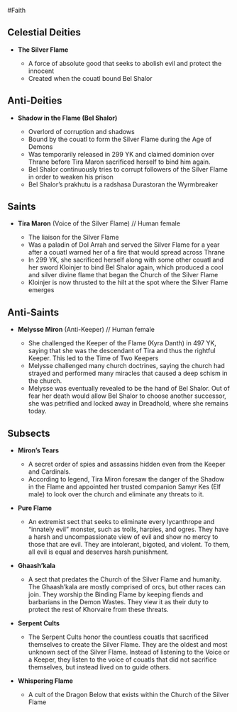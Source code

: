 #Faith
## Celestial Deities

*   **The Silver Flame**

    * A force of absolute good that seeks to abolish evil and protect the innocent
    * Created when the couatl bound Bel Shalor


## Anti-Deities

* **Shadow in the Flame (Bel Shalor)**

    * Overlord of corruption and shadows
    * Bound by the couatl to form the Silver Flame during the Age of Demons
    * Was temporarily released in 299 YK and claimed dominion over Thrane before Tira Maron sacrificed herself to bind him again.
    * Bel Shalor continuously tries to corrupt followers of the Silver Flame in order to weaken his prison
    * Bel Shalor’s prakhutu is a radshasa Durastoran the Wyrmbreaker


## Saints

* **Tira Maron** (Voice of the Silver Flame) // Human female

    * The liaison for the Silver Flame
    * Was a paladin of Dol Arrah and served the Silver Flame for a year after a couatl warned her of a fire that would spread across Thrane
    * In 299 YK, she sacrificed herself along with some other couatl and her sword Kloinjer to bind Bel Shalor again, which produced a cool and silver divine flame that began the Church of the Silver Flame
    * Kloinjer is now thrusted to the hilt at the spot where the Silver Flame emerges


## Anti-Saints

* **Melysse Miron** (Anti-Keeper) // Human female

    * She challenged the Keeper of the Flame (Kyra Danth) in 497 YK, saying that she was the descendant of Tira and thus the rightful Keeper. This led to the Time of Two Keepers
    * Melysse challenged many church doctrines, saying the church had strayed and performed many miracles that caused a deep schism in the church.
    * Melysse was eventually revealed to be the hand of Bel Shalor. Out of fear her death would allow Bel Shalor to choose another successor, she was petrified and locked away in Dreadhold, where she remains today.


## Subsects

* **Miron’s Tears**

    * A secret order of spies and assassins hidden even from the Keeper and Cardinals.
    * According to legend, Tira Miron foresaw the danger of the Shadow in the Flame and appointed her trusted companion Samyr Kes (Elf male) to look over the church and eliminate any threats to it.



* **Pure Flame**

    * An extremist sect that seeks to eliminate every lycanthrope and “innately evil” monster, such as trolls, harpies, and ogres. They have a harsh and uncompassionate view of evil and show no mercy to those that are evil. They are intolerant, bigoted, and violent. To them, all evil is equal and deserves harsh punishment.


* **Ghaash’kala**

    * A sect that predates the Church of the Silver Flame and humanity. The Ghaash’kala are mostly comprised of orcs, but other races can join. They worship the Binding Flame by keeping fiends and barbarians in the Demon Wastes. They view it as their duty to protect the rest of Khorvaire from these threats.


* **Serpent Cults**

    * The Serpent Cults honor the countless couatls that sacrificed themselves to create the Silver Flame. They are the oldest and most unknown sect of the Silver Flame. Instead of listening to the Voice or a Keeper, they listen to the voice of couatls that did not sacrifice themselves, but instead lived on to guide others.


* **Whispering Flame**

    * A cult of the Dragon Below that exists within the Church of the Silver Flame